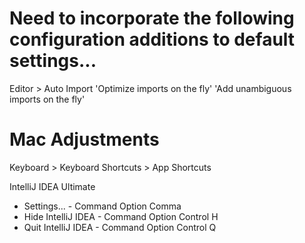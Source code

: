 # Need to incorporate the following configuration additions to default settings...

Editor > Auto Import 
 'Optimize imports on the fly'
 'Add unambiguous imports on the fly'


# Mac Adjustments

Keyboard > Keyboard Shortcuts > App Shortcuts

IntelliJ IDEA Ultimate
 * Settings... - Command Option Comma
 * Hide IntelliJ IDEA - Command Option Control H 
 * Quit IntelliJ IDEA - Command Option Control Q